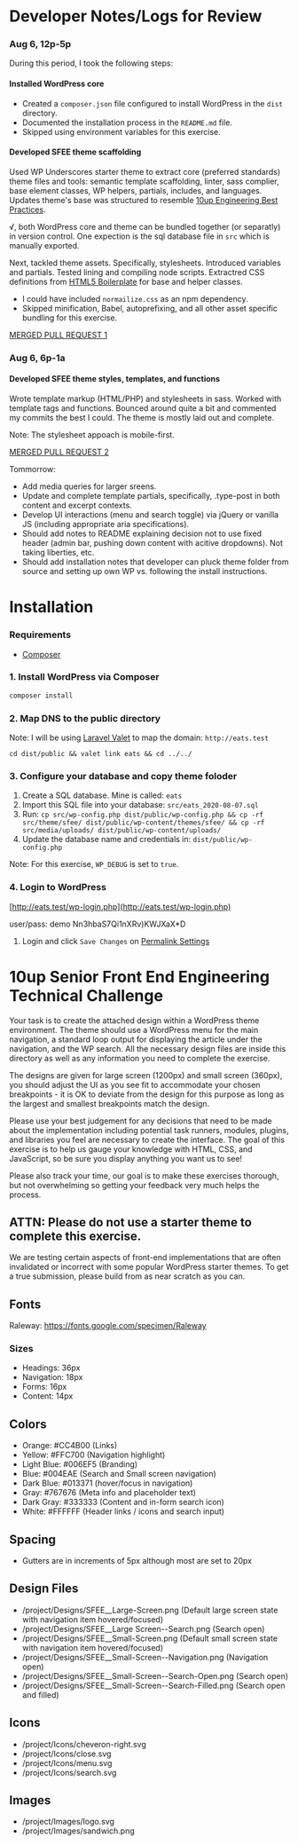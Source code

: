 # Developer Notes/Logs for Review

### Aug 6, 12p-5p

During this period, I took the following steps:

#### Installed WordPress core

* Created a `composer.json` file configured to install WordPress in the `dist` directory.
* Documented the installation process in the `README.md` file.
* Skipped using environment variables for this exercise.

#### Developed SFEE theme scaffolding

Used WP Underscores starter theme to extract core (preferred standards) theme files and tools: semantic template scaffolding, linter, sass complier, base element classes, WP helpers, partials, includes, and languages. Updates theme's base was structured to resemble [10up Engineering Best Practices](https://10up.github.io/Engineering-Best-Practices/structure/#file-organization).

√, both WordPress core and theme can be bundled together (or separatly) in version control. One expection is the sql database file in `src` which is manually exported.

Next, tackled theme assets. Specifically, stylesheets. Introduced variables and partials. Tested lining and compiling node scripts. Extractred CSS definitions from [HTML5 Boilerplate](https://html5boilerplate.com/) for base and helper classes.

* I could have included `normailize.css` as an npm dependency.
* Skipped minification, Babel, autoprefixing, and all other asset specific bundling for this exercise.

[MERGED PULL REQUEST 1](https://github.com/gguynn/applicant-senior-front-end-engineer-master/pull/1)

### Aug 6, 6p-1a

#### Developed SFEE theme styles, templates, and functions

Wrote template markup (HTML/PHP) and stylesheets in sass. Worked with template tags and functions. Bounced around quite a bit and commented my commits the best I could. The theme is mostly laid out and complete.

Note: The stylesheet appoach is mobile-first. 

[MERGED PULL REQUEST 2](https://github.com/gguynn/applicant-senior-front-end-engineer-master/pull/2)

Tommorrow: 

* Add media queries for larger sreens.
* Update and complete template partials, specifically, .type-post in both content and excerpt contexts.
* Develop UI interactions (menu and search toggle) via jQuery or vanilla JS (including appropriate aria specifications).
* Should add notes to README explaining decision not to use fixed header (admin bar, pushing down content with acitive dropdowns).  Not taking liberties, etc.
* Should add installation notes that developer can pluck theme folder from source and setting up own WP vs. following the install instructions.

# Installation

### Requirements

- [Composer](https://getcomposer.org/)

### 1. Install WordPress via Composer
```bash
composer install
```

### 2. Map DNS to the public directory

Note: I will be using [Laravel Valet](https://laravel.com/docs/7.x/valet) to map the domain: `http://eats.test`

`cd dist/public && valet link eats && cd ../../`

### 3. Configure your database and copy theme foloder

1. Create a SQL database. Mine is called: `eats`
1. Import this SQL file into your database: `src/eats_2020-08-07.sql`
1. Run: `cp src/wp-config.php dist/public/wp-config.php && cp -rf src/theme/sfee/ dist/public/wp-content/themes/sfee/ && cp -rf src/media/uploads/ dist/public/wp-content/uploads/`
1. Update the database name and credentials in: `dist/public/wp-config.php`

Note: For this exercise, `WP_DEBUG` is set to `true`.

### 4. Login to WordPress

[http://eats.test/wp-login.php](http://eats.test/wp-login.php)

user/pass:
demo
Nn3hbaS7Qi1nXRv)KWJXaX*D

1. Login and click `Save Changes` on [Permalink Settings](http://eats.test/wp-admin/options-permalink.php)

# 10up Senior Front End Engineering Technical Challenge
Your task is to create the attached design within a WordPress theme environment. The theme should use a WordPress menu for the main navigation, a standard loop output for displaying the article under the navigation, and the WP search. All the necessary design files are inside this directory as well as any information you need to complete the exercise.

The designs are given for large screen (1200px) and small screen (360px), you should adjust the UI as you see fit to accommodate your chosen breakpoints - it is OK to deviate from the design for this purpose as long as the largest and smallest breakpoints match the design.

Please use your best judgement for any decisions that need to be made about the implementation including potential task runners, modules, plugins, and libraries you feel are necessary to create the interface. The goal of this exercise is to help us gauge your knowledge with HTML, CSS, and JavaScript, so be sure you display anything you want us to see!

Please also track your time, our goal is to make these exercises thorough, but not overwhelming so getting your feedback very much helps the process.

## ATTN: Please do not use a starter theme to complete this exercise.
We are testing certain aspects of front-end implementations that are often invalidated or incorrect with some popular WordPress starter themes. To get a true submission, please build from as near scratch as you can.

## Fonts
Raleway: https://fonts.google.com/specimen/Raleway

### Sizes
- Headings: 36px
- Navigation: 18px
- Forms: 16px
- Content: 14px

## Colors
- Orange: #CC4B00 (Links)
- Yellow: #FFC700 (Navigation highlight)
- Light Blue: #006EF5 (Branding)
- Blue: #004EAE (Search and Small screen navigation)
- Dark Blue: #013371 (hover/focus in navigation)
- Gray: #767676 (Meta info and placeholder text)
- Dark Gray: #333333 (Content and in-form search icon)
- White: #FFFFFF (Header links / icons and search input)

## Spacing
- Gutters are in increments of 5px although most are set to 20px

## Design Files
- /project/Designs/SFEE__Large-Screen.png (Default large screen state with navigation item hovered/focused)
- /project/Designs/SFEE__Large Screen--Search.png (Search open)
- /project/Designs/SFEE__Small-Screen.png (Default small screen state with navigation item hovered/focused)
- /project/Designs/SFEE__Small-Screen--Navigation.png (Navigation open)
- /project/Designs/SFEE__Small-Screen--Search-Open.png (Search open)
- /project/Designs/SFEE__Small-Screen--Search-Filled.png (Search open and filled)

## Icons
- /project/Icons/cheveron-right.svg
- /project/Icons/close.svg
- /project/Icons/menu.svg
- /project/Icons/search.svg

## Images
- /project/Images/logo.svg
- /project/Images/sandwich.png
